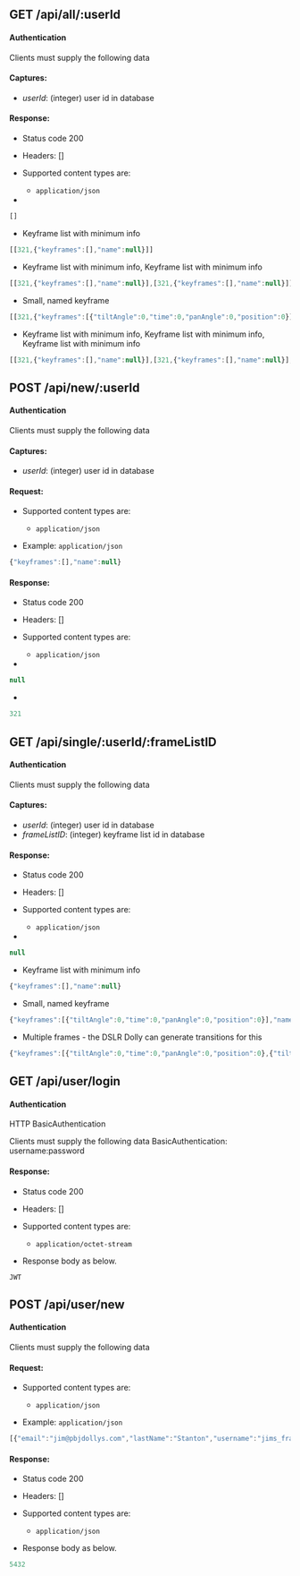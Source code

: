 ## GET /api/all/:userId

#### Authentication



Clients must supply the following data


#### Captures:

- *userId*: (integer) user id in database

#### Response:

- Status code 200
- Headers: []

- Supported content types are:

    - `application/json`

- 

```javascript
[]
```

- Keyframe list with minimum info

```javascript
[[321,{"keyframes":[],"name":null}]]
```

- Keyframe list with minimum info, Keyframe list with minimum info

```javascript
[[321,{"keyframes":[],"name":null}],[321,{"keyframes":[],"name":null}]]
```

- Small, named keyframe

```javascript
[[321,{"keyframes":[{"tiltAngle":0,"time":0,"panAngle":0,"position":0}],"name":"My Starter Keyframe List"}]]
```

- Keyframe list with minimum info, Keyframe list with minimum info, Keyframe list with minimum info

```javascript
[[321,{"keyframes":[],"name":null}],[321,{"keyframes":[],"name":null}],[321,{"keyframes":[],"name":null}]]
```

## POST /api/new/:userId

#### Authentication



Clients must supply the following data


#### Captures:

- *userId*: (integer) user id in database

#### Request:

- Supported content types are:

    - `application/json`

- Example: `application/json`

```javascript
{"keyframes":[],"name":null}
```

#### Response:

- Status code 200
- Headers: []

- Supported content types are:

    - `application/json`

- 

```javascript
null
```

- 

```javascript
321
```

## GET /api/single/:userId/:frameListID

#### Authentication



Clients must supply the following data


#### Captures:

- *userId*: (integer) user id in database
- *frameListID*: (integer) keyframe list id in database

#### Response:

- Status code 200
- Headers: []

- Supported content types are:

    - `application/json`

- 

```javascript
null
```

- Keyframe list with minimum info

```javascript
{"keyframes":[],"name":null}
```

- Small, named keyframe

```javascript
{"keyframes":[{"tiltAngle":0,"time":0,"panAngle":0,"position":0}],"name":"My Starter Keyframe List"}
```

- Multiple frames - the DSLR Dolly can generate transitions for this

```javascript
{"keyframes":[{"tiltAngle":0,"time":0,"panAngle":0,"position":0},{"tiltAngle":0,"time":30,"panAngle":0,"position":15},{"tiltAngle":30,"time":40,"panAngle":30,"position":15}],"name":"A few more frames"}
```

## GET /api/user/login

#### Authentication

HTTP BasicAuthentication


Clients must supply the following data
BasicAuthentication: username:password


#### Response:

- Status code 200
- Headers: []

- Supported content types are:

    - `application/octet-stream`

- Response body as below.

```
JWT
```

## POST /api/user/new

#### Authentication



Clients must supply the following data


#### Request:

- Supported content types are:

    - `application/json`

- Example: `application/json`

```javascript
[{"email":"jim@pbjdollys.com","lastName":"Stanton","username":"jims_frames","firstName":"Jim"},"UserPassword"]
```

#### Response:

- Status code 200
- Headers: []

- Supported content types are:

    - `application/json`

- Response body as below.

```javascript
5432
```

